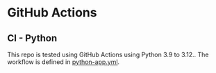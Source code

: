 # GitHub Actions

## CI - Python

This repo is tested using GitHub Actions using Python 3.9 to 3.12.. The workflow is defined in [python-app.yml](ci-python.yml).
